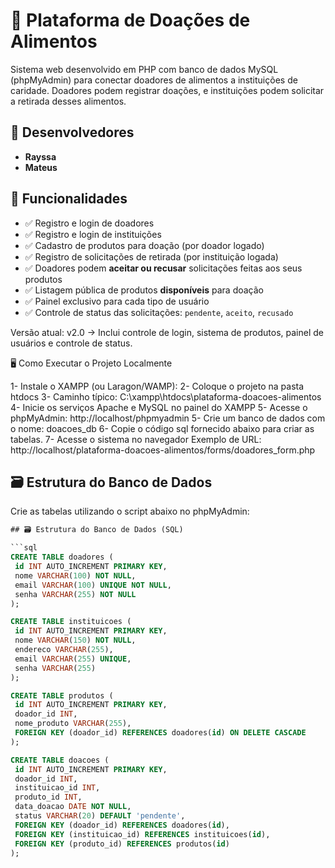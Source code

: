 # 🥫 Plataforma de Doações de Alimentos

Sistema web desenvolvido em PHP com banco de dados MySQL (phpMyAdmin) para conectar doadores de alimentos a instituições de caridade. Doadores podem registrar doações, e instituições podem solicitar a retirada desses alimentos.

## 👥 Desenvolvedores
- **Rayssa**
- **Mateus**

## 📌 Funcionalidades
- ✅ Registro e login de doadores
- ✅ Registro e login de instituições
- ✅ Cadastro de produtos para doação (por doador logado)
- ✅ Registro de solicitações de retirada (por instituição logada)
- ✅ Doadores podem **aceitar ou recusar** solicitações feitas aos seus produtos
- ✅ Listagem pública de produtos **disponíveis** para doação
- ✅ Painel exclusivo para cada tipo de usuário
- ✅ Controle de status das solicitações: `pendente`, `aceito`, `recusado`

Versão atual: v2.0
→ Inclui controle de login, sistema de produtos, painel de usuários e controle de status.

🖥️ Como Executar o Projeto Localmente

1- Instale o XAMPP (ou Laragon/WAMP):
2- Coloque o projeto na pasta htdocs
3- Caminho típico: C:\xampp\htdocs\plataforma-doacoes-alimentos
4- Inicie os serviços Apache e MySQL no painel do XAMPP
5- Acesse o phpMyAdmin: http://localhost/phpmyadmin
5- Crie um banco de dados com o nome: doacoes_db
6- Copie o código sql fornecido abaixo para criar as tabelas.
7- Acesse o sistema no navegador
Exemplo de URL:
http://localhost/plataforma-doacoes-alimentos/forms/doadores_form.php

## 🗃️ Estrutura do Banco de Dados

Crie as tabelas utilizando o script abaixo no phpMyAdmin:

```sql
## 🗃️ Estrutura do Banco de Dados (SQL)

```sql
CREATE TABLE doadores ( 
 id INT AUTO_INCREMENT PRIMARY KEY, 
 nome VARCHAR(100) NOT NULL, 
 email VARCHAR(100) UNIQUE NOT NULL,
 senha VARCHAR(255) NOT NULL
); 

CREATE TABLE instituicoes ( 
 id INT AUTO_INCREMENT PRIMARY KEY, 
 nome VARCHAR(150) NOT NULL, 
 endereco VARCHAR(255),
 email VARCHAR(255) UNIQUE,
 senha VARCHAR(255)
); 

CREATE TABLE produtos (
 id INT AUTO_INCREMENT PRIMARY KEY,
 doador_id INT,
 nome_produto VARCHAR(255),
 FOREIGN KEY (doador_id) REFERENCES doadores(id) ON DELETE CASCADE
);

CREATE TABLE doacoes ( 
 id INT AUTO_INCREMENT PRIMARY KEY, 
 doador_id INT, 
 instituicao_id INT, 
 produto_id INT,
 data_doacao DATE NOT NULL,
 status VARCHAR(20) DEFAULT 'pendente',
 FOREIGN KEY (doador_id) REFERENCES doadores(id),
 FOREIGN KEY (instituicao_id) REFERENCES instituicoes(id),
 FOREIGN KEY (produto_id) REFERENCES produtos(id)
);



